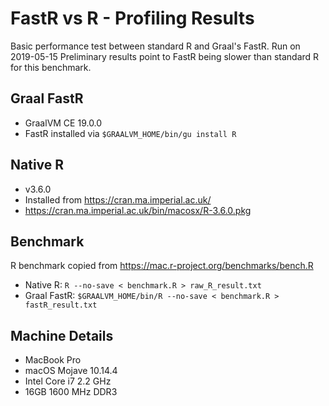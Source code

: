 # FastR vs R - Profiling Results

Basic performance test between standard R and Graal's FastR. Run on 2019-05-15
Preliminary results point to FastR being slower than standard R for this benchmark.

## Graal FastR
* GraalVM CE 19.0.0 
* FastR installed via `$GRAALVM_HOME/bin/gu install R`

## Native R
* v3.6.0
* Installed from https://cran.ma.imperial.ac.uk/
* https://cran.ma.imperial.ac.uk/bin/macosx/R-3.6.0.pkg

## Benchmark
R benchmark copied from https://mac.r-project.org/benchmarks/bench.R

* Native R: `R --no-save < benchmark.R > raw_R_result.txt`
* Graal FastR: `$GRAALVM_HOME/bin/R --no-save < benchmark.R > fastR_result.txt` 

## Machine Details

* MacBook Pro
* macOS Mojave 10.14.4
* Intel Core i7 2.2 GHz
* 16GB 1600 MHz DDR3